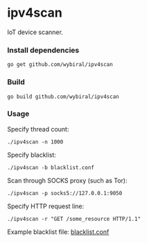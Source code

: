 # ipv4scan
IoT device scanner.
### Install dependencies
```
go get github.com/wybiral/ipv4scan
```
### Build
```
go build github.com/wybiral/ipv4scan
```
### Usage
Specify thread count:
```
./ipv4scan -n 1000
```
Specify blacklist:
```
./ipv4scan -b blacklist.conf
```
Scan through SOCKS proxy (such as Tor):
```
./ipv4scan -p socks5://127.0.0.1:9050
```
Specify HTTP request line:
```
./ipv4scan -r "GET /some_resource HTTP/1.1"
```
Example blacklist file: [blacklist.conf](https://github.com/wybiral/ipv4scan/blob/master/blacklist.conf)
